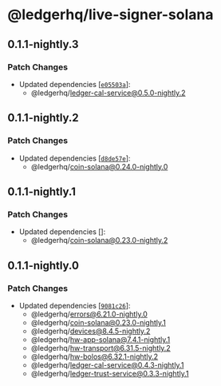 # @ledgerhq/live-signer-solana

## 0.1.1-nightly.3

### Patch Changes

- Updated dependencies [[`e05503a`](https://github.com/LedgerHQ/ledger-live/commit/e05503a0d9d7b38c5bfc48b6d1b1536bb399117f)]:
  - @ledgerhq/ledger-cal-service@0.5.0-nightly.2

## 0.1.1-nightly.2

### Patch Changes

- Updated dependencies [[`d8de57e`](https://github.com/LedgerHQ/ledger-live/commit/d8de57e1c166bc06620828043ed2795e19718fe9)]:
  - @ledgerhq/coin-solana@0.24.0-nightly.0

## 0.1.1-nightly.1

### Patch Changes

- Updated dependencies []:
  - @ledgerhq/coin-solana@0.23.0-nightly.2

## 0.1.1-nightly.0

### Patch Changes

- Updated dependencies [[`9081c26`](https://github.com/LedgerHQ/ledger-live/commit/9081c2648490f977469a33762a3c67bb2c2a0be5)]:
  - @ledgerhq/errors@6.21.0-nightly.0
  - @ledgerhq/coin-solana@0.23.0-nightly.1
  - @ledgerhq/devices@8.4.5-nightly.2
  - @ledgerhq/hw-app-solana@7.4.1-nightly.1
  - @ledgerhq/hw-transport@6.31.5-nightly.2
  - @ledgerhq/hw-bolos@6.32.1-nightly.2
  - @ledgerhq/ledger-cal-service@0.4.3-nightly.1
  - @ledgerhq/ledger-trust-service@0.3.3-nightly.1
